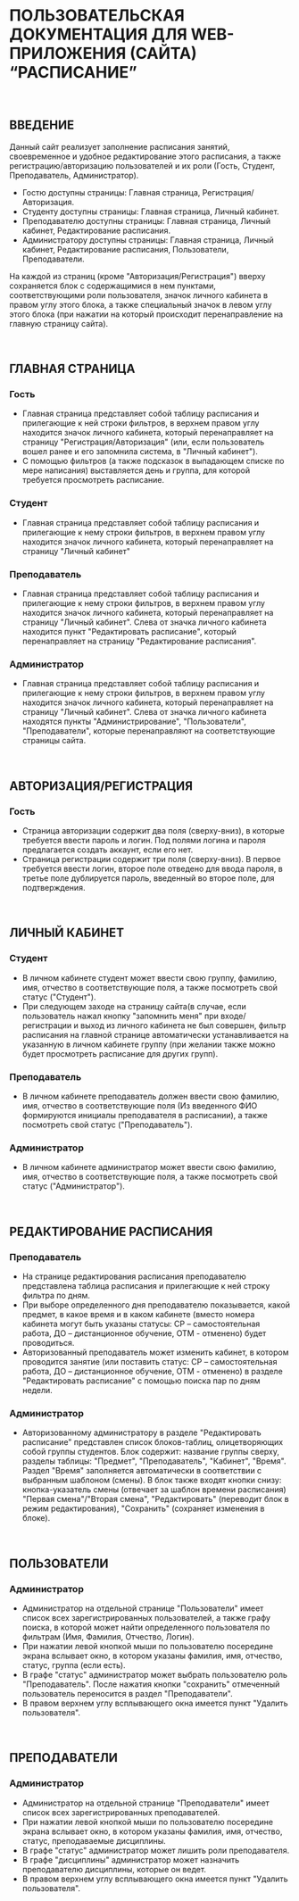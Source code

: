 # ПОЛЬЗОВАТЕЛЬСКАЯ ДОКУМЕНТАЦИЯ ДЛЯ WEB-ПРИЛОЖЕНИЯ (САЙТА) “РАСПИСАНИЕ”

&nbsp;
## ВВЕДЕНИЕ

Данный сайт реализует заполнение расписания занятий, своевременное и удобное редактирование этого расписания, а также регистрацию/авторизацию пользователей и их роли (Гость, Студент, Преподаватель, Администратор).
* Гостю доступны страницы: Главная страница, Регистрация/Авторизация.
* Студенту доступны страницы: Главная страница, Личный кабинет.
* Преподавателю доступны страницы: Главная страница, Личный кабинет, Редактирование расписания.
* Администратору доступны страницы: Главная страница, Личный кабинет, Редактирование расписания, Пользователи, Преподаватели.

На каждой из страниц (кроме "Авторизация/Регистрация") вверху сохраняется блок с содержащимися в нем пунктами, соответствующими роли пользователя, значок личного кабинета в правом углу этого блока, а также специальный значок в левом углу этого блока (при нажатии на который происходит перенаправление на главную страницу сайта).


&nbsp;
## ГЛАВНАЯ СТРАНИЦА

### Гость
* Главная страница представляет собой таблицу расписания и прилегающие к ней строки фильтров, в верхнем правом углу находится значок личного кабинета, который перенаправляет на страницу "Регистрация/Авторизация" (или, если пользователь вошел ранее и его запомнила система, в "Личный кабинет").
* С помощью фильтров (а также подсказок в выпадающем списке по мере написания) выставляется день и группа, для которой требуется просмотреть расписание.

### Студент
* Главная страница представляет собой таблицу расписания и прилегающие к нему строки фильтров, в верхнем правом углу находится значок личного кабинета, который перенаправляет на страницу "Личный кабинет"

### Преподаватель
* Главная страница представляет собой таблицу расписания и прилегающие к нему строки фильтров, в верхнем правом углу находится значок личного кабинета, который перенаправляет на страницу "Личный кабинет". Слева от значка личного кабинета находится пункт "Редактировать расписание", который перенаправляет на страницу "Редактирование расписания".

### Администратор
* Главная страница представляет собой таблицу расписания и прилегающие к нему строки фильтров, в верхнем правом углу находится значок личного кабинета, который перенаправляет на страницу "Личный кабинет". Слева от значка личного кабинета находятся пункты  "Администрирование", "Пользователи", "Преподаватели", которые перенаправляют на соответствующие страницы сайта.

&nbsp;
## АВТОРИЗАЦИЯ/РЕГИСТРАЦИЯ
### Гость
* Страница авторизации содержит два поля (сверху-вниз), в которые требуется ввести пароль и логин. Под полями логина и пароля предлагается создать аккаунт, если его нет.
* Страница регистрации содержит три поля (сверху-вниз). В первое требуется ввести логин, второе поле отведено для ввода пароля, в третье поле дублируется пароль, введенный во второе поле, для подтверждения.

&nbsp;
## ЛИЧНЫЙ КАБИНЕТ

### Студент
* В личном кабинете студент может ввести свою группу, фамилию, имя, отчество в соответствующие поля, а также посмотреть свой статус ("Студент").
* При следующем заходе на страницу сайта(в случае, если пользователь нажал кнопку "запомнить меня" при входе/регистрации и выход из личного кабинета не был совершен, фильтр расписания на главной странице автоматически устанавливается на указанную в личном кабинете группу (при желании также можно будет просмотреть расписание для других групп).

### Преподаватель
* В личном кабинете преподаватель должен ввести свою фамилию, имя, отчество в соответствующие поля (Из введенного ФИО формируются инициалы преподавателя в расписании), а также посмотреть свой статус ("Преподаватель").

### Администратор
* В личном кабинете администратор может ввести свою фамилию, имя, отчество в соответствующие поля, а также посмотреть свой статус ("Администратор").

&nbsp;
## РЕДАКТИРОВАНИЕ РАСПИСАНИЯ
### Преподаватель
* На странице редактирования расписания преподавателю представлена таблица расписания и прилегающие к ней строку фильтра по дням.
* При выборе определенного дня преподавателю показывается, какой предмет, в какое время и в каком кабинете (вместо номера кабинета могут быть указаны статусы: СР – самостоятельная работа, ДО – дистанционное обучение, ОТМ - отменено) будет проводиться.
* Авторизованный преподаватель может изменить кабинет, в котором проводится занятие (или поставить статус: СР – самостоятельная работа, ДО – дистанционное обучение, ОТМ - отменено) в разделе "Редактировать расписание" с помощью поиска пар по дням недели.

### Администратор
* Авторизованному администратору в разделе "Редактировать расписание" представлен список блоков-таблиц, олицетворяющих собой группы студентов. Блок содержит: название группы сверху, разделы таблицы: "Предмет", "Преподаватель", "Кабинет", "Время". Раздел "Время" заполняется автоматически в соответствии с выбранным шаблоном (смены). В блок также входят кнопки снизу: кнопка-указатель смены (отвечает за шаблон времени расписания) "Первая смена"/"Вторая смена", "Редактировать" (переводит блок в режим редактирования), "Сохранить" (сохраняет изменения в блоке).

&nbsp;
## ПОЛЬЗОВАТЕЛИ
### Администратор
* Администратор на отдельной странице "Пользователи" имеет список всех зарегистрированных пользователей, а также графу поиска, в которой может найти определенного пользователя по фильтрам (Имя, Фамилия, Отчество, Логин).
* При нажатии левой кнопкой мыши по пользователю посередине экрана вслывает окно, в котором указаны фамилия, имя, отчество, статус, группа (если есть).
* В графе "статус" администратор может выбрать пользователю роль "Преподаватель". После нажатия кнопки "сохранить" отмеченный пользователь переносится в раздел "Преподаватели".
* В правом верхнем углу всплывающего окна имеется пункт "Удалить пользователя".

&nbsp;
## ПРЕПОДАВАТЕЛИ
### Администратор
* Администратор на отдельной странице "Преподаватели" имеет список всех зарегистрированных преподавателей.
* При нажатии левой кнопкой мыши по пользователю посередине экрана вслывает окно, в котором указаны фамилия, имя, отчество, статус, преподаваемые дисциплины.
* В графе "статус" администратор может лишить роли преподавателя.
* В графе "дисциплины" администратор может назначить преподавателю дисциплины, которые он ведет.
* В правом верхнем углу всплывающего окна имеется пункт "Удалить пользователя".

